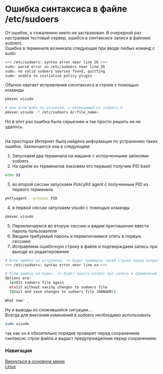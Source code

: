 # Ошибка синтаксиса в файле /etc/sudoers

От ошибок, к сожалению никто не застрахован. В очередной раз настраивая тестовый сервер, ошибся в синтаксисе записи в файлике sudoers.
<br>Ошибка в терминале возникала следующая при вводе любых команд с sudo:

```bash
>>> /etc/sudoers: syntax error near line 26 <<<
sudo: parse error in /etc/sudoers near line 26
sudo: no valid sudoers sources found, quitting
sudo: unable to initialize policy plugin
```

Обычно хватает исправления сиснтаксиса в строке с помощью команды

```bash
pkexec visudo

# или если файл не основной, а включаемый из sudoers.d
pkexec visudo -f /etc/sudoers.d/<file_name>
```

Но в этот раз ошибка была серьезнее и так просто решить ее не удалось.<br><br>

На просторах Интернет была найдена информация по устранению таких ошибок.
Заключается она в следующем:

1. Запускаем два терминала на машине с испорченными записями sudoers
2. На одном из терминалов (назовем его первым) получим PID bash

```bash
echo $$
```

3. во второй сессии запускаем PolicyKit agent с полученным PID из первого терминала

```bash
pkttyagent --process PID
```

4. в первой сессии запускаем visudo с помощью команды

```bash
pkexec visudo
```

5. Переключаемся во вторую сессию и видим приглашение ввести пароль пользователя
6. Вводим требуемый пароль и переключаемся опять в первую сессиию
7. Исправляем ошибочную строку в файле и подтверждаем запись при выходе из редактирования

```bash
# Если ошибка не устранена, то будет примерно такая строка перед вопросом о записи
>>> /etc/sudoers: syntax error near line хх <<<

# Если ошибок не будет, то будет просто вопрос про запись и применение изменений
Options are:
  (e)dit sudoers file again
  e(x)it without saving changes to sudoers file
  (Q)uit and save changes to sudoers file (DANGER!)

What now? _
```

Ну и выводы из сложившейся ситуации...<br>
Всегда для внесения изменений в sudoers необходимо использовать

```bash
sudo visudo
```
так как он в обязательно порядке проверит перед сохранением синтаксис строк файла и выдаст предупрежделние перед сохранением.

### Навигация
[Вернуться в основное меню](../README.md)
<br> [Linux](../linux/README.md)
